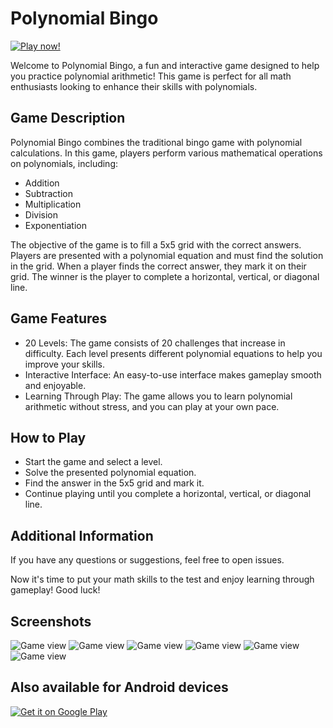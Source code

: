 # Polynomial Bingo

<a href="https://vehave.github.io/polynomial-bingo-build/" target="_blank"><img src="PlayNowButton.png" alt="Play now!"></a>

Welcome to Polynomial Bingo, a fun and interactive game designed to help you practice polynomial arithmetic! This game is perfect for all math enthusiasts looking to enhance their skills with polynomials.

## Game Description

Polynomial Bingo combines the traditional bingo game with polynomial calculations. In this game, players perform various mathematical operations on polynomials, including:

- Addition
- Subtraction
- Multiplication
- Division
- Exponentiation

The objective of the game is to fill a 5x5 grid with the correct answers. Players are presented with a polynomial equation and must find the solution in the grid. When a player finds the correct answer, they mark it on their grid. The winner is the player to complete a horizontal, vertical, or diagonal line.

## Game Features

- 20 Levels: The game consists of 20 challenges that increase in difficulty. Each level presents different polynomial equations to help you improve your skills.
- Interactive Interface: An easy-to-use interface makes gameplay smooth and enjoyable.
- Learning Through Play: The game allows you to learn polynomial arithmetic without stress, and you can play at your own pace.

## How to Play

- Start the game and select a level.
- Solve the presented polynomial equation.
- Find the answer in the 5x5 grid and mark it.
- Continue playing until you complete a horizontal, vertical, or diagonal line.

## Additional Information

If you have any questions or suggestions, feel free to open issues.

Now it's time to put your math skills to the test and enjoy learning through gameplay! Good luck!

## Screenshots

<img src="polynomial-bingo.png" alt="Game view">

<img src="polynomial-bingo-2.png" alt="Game view">

<img src="polynomial-bingo-3.png" alt="Game view">

<img src="polynomial-bingo-4.png" alt="Game view">

<img src="polynomial-bingo-5.png" alt="Game view">

<img src="polynomial-bingo-6.png" alt="Game view">

## Also available for Android devices

<a href="https://play.google.com/store/apps/details?id=com.vehave.polynomial_bingo_math_game" target="_blank"><img src="PlayStore.jpg" alt="Get it on Google Play"></a>
